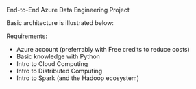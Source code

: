 End-to-End Azure Data Engineering Project

Basic architecture is illustrated below:

Requirements:
- Azure account (preferrably with Free credits to reduce costs)
- Basic knowledge with Python
- Intro to Cloud Computing
- Intro to Distributed Computing
- Intro to Spark (and the Hadoop ecosystem)